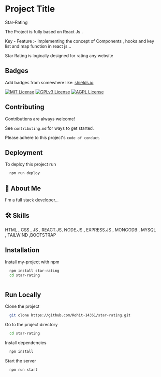 
# Project Title
Star-Rating


The Project is fully based on React Js .

Key - Feature :- Implementing the concept of Components , hooks and key list and map function in react js ..

Star Rating is logically designed for rating any website
## Badges

Add badges from somewhere like: [shields.io](https://shields.io/)

[![MIT License](https://img.shields.io/badge/License-MIT-green.svg)](https://choosealicense.com/licenses/mit/)
[![GPLv3 License](https://img.shields.io/badge/License-GPL%20v3-yellow.svg)](https://opensource.org/licenses/)
[![AGPL License](https://img.shields.io/badge/license-AGPL-blue.svg)](http://www.gnu.org/licenses/agpl-3.0)


## Contributing

Contributions are always welcome!

See `contributing.md` for ways to get started.

Please adhere to this project's `code of conduct`.


## Deployment

To deploy this project run

```bash
  npm run deploy
```


## 🚀 About Me
I'm a full stack developer...


## 🛠 Skills
HTML , CSS , JS , REACT.JS, NODE.JS , EXPRESS.JS , MONGODB , MYSQL , TAILWIND ,BOOTSTRAP 
## Installation

Install my-project with npm

```bash
  npm install star-rating
  cd star-rating
  
```


    
## Run Locally

Clone the project

```bash
  git clone https://github.com/Rohit-14361/star-rating.git
```

Go to the project directory

```bash
  cd star-rating
```

Install dependencies

```bash
  npm install
```

Start the server

```bash
  npm run start
```

